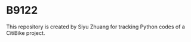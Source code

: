 # B9122

This repository is created by Siyu Zhuang for tracking Python codes of a CitiBike project. 
